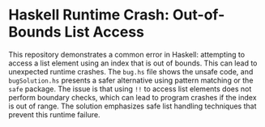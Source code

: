 # Haskell Runtime Crash: Out-of-Bounds List Access

This repository demonstrates a common error in Haskell: attempting to access a list element using an index that is out of bounds.  This can lead to unexpected runtime crashes. The `bug.hs` file shows the unsafe code, and `bugSolution.hs` presents a safer alternative using pattern matching or the `safe` package.  The issue is that using `!!` to access list elements does not perform boundary checks, which can lead to program crashes if the index is out of range. The solution emphasizes safe list handling techniques that prevent this runtime failure.

